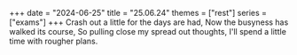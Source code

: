 +++
date = "2024-06-25"
title = "25.06.24"
themes = ["rest"]
series = ["exams"]
+++
Crash out a little for the days are had,
Now the busyness has walked its course,
So pulling close my spread out thoughts,
I'll spend a little time with rougher plans.
